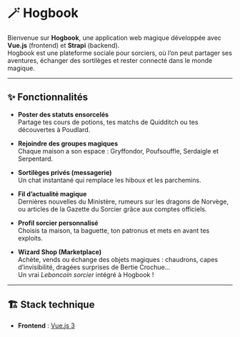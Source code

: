 # 🪄 Hogbook

Bienvenue sur **Hogbook**, une application web magique développée avec **Vue.js** (frontend) et **Strapi** (backend).  
Hogbook est une plateforme sociale pour sorciers, où l’on peut partager ses aventures, échanger des sortilèges et rester connecté dans le monde magique.

---

## ✨ Fonctionnalités

- **Poster des statuts ensorcelés**  
  Partage tes cours de potions, tes matchs de Quidditch ou tes découvertes à Poudlard.

- **Rejoindre des groupes magiques**  
  Chaque maison a son espace : Gryffondor, Poufsouffle, Serdaigle et Serpentard.

- **Sortilèges privés (messagerie)**  
  Un chat instantané qui remplace les hiboux et les parchemins.

- **Fil d’actualité magique**  
  Dernières nouvelles du Ministère, rumeurs sur les dragons de Norvège, ou articles de la Gazette du Sorcier grâce aux comptes officiels.

- **Profil sorcier personnalisé**  
  Choisis ta maison, ta baguette, ton patronus et mets en avant tes exploits.

- **Wizard Shop (Marketplace)**  
  Achète, vends ou échange des objets magiques : chaudrons, capes d’invisibilité, dragées surprises de Bertie Crochue…  
  Un vrai _Leboncoin sorcier_ intégré à Hogbook !

---

## 🏗️ Stack technique

- **Frontend** : [Vue.js 3](https://vuejs.org/)
